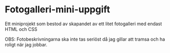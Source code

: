 # Fotogalleri-mini-uppgift
Ett miniprojekt som bestod av skapandet av ett litet fotogalleri med endast HTML och CSS 

OBS: Fotobeskrivningarna ska inte tas seriöst då jag gillar att tramsa och ha roligt när jag jobbar.